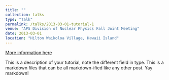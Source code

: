 ```yaml
---
title: ""
collection: talks
type: "Talk"
permalink: /talks/2013-03-01-tutorial-1
venue: "APS Division of Nuclear Physics Fall Joint Meeting"
date: 2013-03-01
location: "Hilton Waikoloa Village, Hawaii Island"
---
```


[More information here](http://exampleurl.com)

This is a description of your tutorial, note the different field in type. This is a markdown files that can be all markdown-ified like any other post. Yay markdown!
